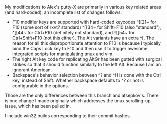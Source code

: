 My modifications to Alex's putty-X are primarily in various key related areas (and hard-coded); an incomplete list of changes follows:

+ F10 modifier keys are supported with hard-coded keycodes ^[[21~ for F10 (some sort of rxvt? standard) ^[[34~ for Shift+F10 (also "standard"), ^[[44~ for Ctrl+F10 (definitely not standard), and ^[[54~ for Ctrl+Shift+F10 (not this either). The Alt variants have an extra ^[. The reason for all this disproportionate attention to F10 is because I typically bind the Caps Lock key to F10 and then use it to trigger awesome integrated scripts for manipulating tmux and vim.
+ The right Alt key code for replicating AltGr has been gutted with surgical strikes so that it should function similarly to the left Alt. Because I am an ignorant American.
+ Backspace's behavior selection between ^? and ^H is done with the Ctrl key, instead of Shift. Whether backspace defaults to ^? or not is configurable in the options.

Those are the only differences between this branch and atsepkov's. There is one change I made originally which addresses the tmux scrolling-up issue, which has been pulled in.

I include win32 builds corresponding to their commit hashes.


